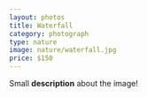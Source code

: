 ```yaml
---
layout: photos
title: Waterfall
category: photograph
type: nature
image: nature/waterfall.jpg
price: $150
---
```


Small **description** about the image!